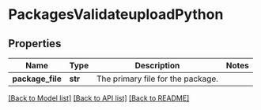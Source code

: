 # PackagesValidateuploadPython

## Properties
Name | Type | Description | Notes
------------ | ------------- | ------------- | -------------
**package_file** | **str** | The primary file for the package. | 

[[Back to Model list]](../README.md#documentation-for-models) [[Back to API list]](../README.md#documentation-for-api-endpoints) [[Back to README]](../README.md)



